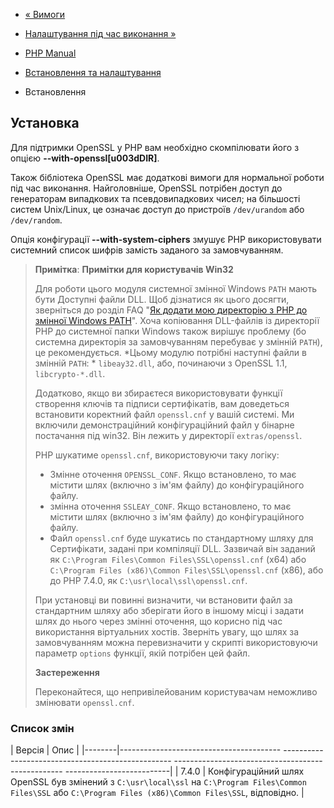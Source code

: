 - [« Вимоги](openssl.requirements.md)
- [Налаштування під час виконання »](openssl.configuration.md)

- [PHP Manual](index.md)
- [Встановлення та налаштування](openssl.setup.md)
- Встановлення

## Установка

Для підтримки OpenSSL у PHP вам необхідно скомпілювати його з опцією
**--with-openssl\[u003dDIR\]**.

Також бібліотека OpenSSL має додаткові вимоги для нормальної
роботи під час виконання. Найголовніше, OpenSSL потрібен доступ до
генераторам випадкових та псевдовипадкових чисел; на більшості систем
Unix/Linux, це означає доступ до пристроїв `/dev/urandom` або
`/dev/random`.

Опція конфігурації **--with-system-ciphers** змушує PHP використовувати
системний список шифрів замість заданого за замовчуванням.

> **Примітка**: **Примітки для користувачів Win32**
>
> Для роботи цього модуля системної змінної Windows `PATH` мають бути
> Доступні файли DLL. Щоб дізнатися як цього досягти, зверніться до
> розділ FAQ "[Як додати мою директорію з PHP до змінної Windows
> PATH](faq.installation.md#faq.installation.addtopath)". Хоча
> копіювання DLL-файлів із директорії PHP до системної папки Windows
> також вирішує проблему (бо системна директорія за замовчуванням
> перебуває у змінній `PATH`), це рекомендується. *Цьому модулю
> потрібні наступні файли в змінній `PATH`: * `libeay32.dll`, або,
> починаючи з OpenSSL 1.1, `libcrypto-*.dll`.
>
> Додатково, якщо ви збираєтеся використовувати функції створення
> ключів та підписи сертифікатів, вам доведеться встановити коректний файл
> `openssl.cnf` у вашій системі. Ми включили демонстраційний
> конфігураційний файл у бінарне постачання під win32. Він лежить у
> директорії `extras/openssl`.
>
> PHP шукатиме `openssl.cnf`, використовуючи таку логіку:
>
> - Змінне оточення `OPENSSL_CONF`. Якщо встановлено, то має
> містити шлях (включно з ім'ям файлу) до конфігураційного файлу.
> - змінна оточення `SSLEAY_CONF`. Якщо встановлено, то має
> містити шлях (включно з ім'ям файлу) до конфігураційного файлу.
> - Файл `openssl.cnf` буде шукатись по стандартному шляху для
> Сертифікати, задані при компіляції DLL. Зазвичай він заданий як
> `C:\Program Files\Common Files\SSL\openssl.cnf` (x64) або
> `C:\Program Files (x86)\Common Files\SSL\openssl.cnf` (x86), або
> до PHP 7.4.0, як `C:\usr\local\ssl\openssl.cnf`.
>
> При установці ви повинні визначити, чи встановити файл за стандартним
> шляху або зберігати його в іншому місці і задати шлях до нього через
> змінні оточення, що корисно під час використання віртуальних
> хостів. Зверніть увагу, що шлях за замовчуванням можна перевизначити
> у скрипті використовуючи параметр `options` функції, якій потрібен цей
> файл.
>
> **Застереження**
>
> Переконайтеся, що непривілейованим користувачам неможливо змінювати
> `openssl.cnf`.

### Список змін

| Версія | Опис |
|--------|---------------------------------------- -------------------------------------------------- -------------------------------------------------- --------------------------|
| 7.4.0 | Конфігураційний шлях OpenSSL був змінений з `C:\usr\local\ssl` на `C:\Program Files\Common Files\SSL` або `C:\Program Files (x86)\Common Files\SSL`, відповідно. |
